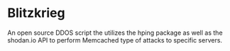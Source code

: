 # Blitzkrieg
An open source DDOS script the utilizes the hping package as well as the shodan.io API to perform Memcached type of attacks to specific servers.

